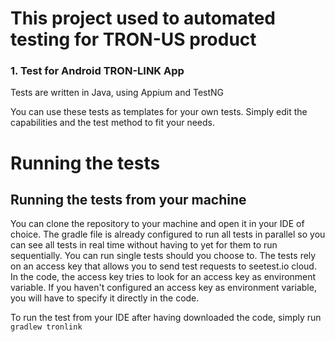 # This project used to  automated testing for TRON-US product

### 1. Test for Android TRON-LINK App


Tests are written in Java, using Appium and TestNG

You can use these tests as templates for your own tests. Simply edit the capabilities and the test method to fit your needs.

# Running the tests

## Running the tests from your machine
You can clone the repository to your machine and open it in your IDE of choice. The gradle file is already configured to run all tests in parallel so you can see all tests in real time without having to yet for them to run sequentially.
You can run single tests should you choose to.
The tests rely on an access key that allows you to send test requests to seetest.io cloud. In the code, the access key tries to look for an access key as
environment variable. If you haven't configured an access key as environment variable, you will have to specify it directly in the code.

To run the test from your IDE after having downloaded the code, simply run `gradlew tronlink`
